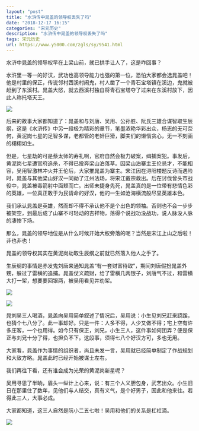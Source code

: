 ```yaml
---
layout: "post"
title: "水浒传中晁盖的领导权丢失了吗"
date: "2018-12-17 16:15"
categories: "宋元历史"
description: "水浒传中晁盖的领导权丢失了吗"
tags: 宋元历史
url: https://www.y5000.com/zgls/sy/9541.html
---
```






水浒中晁盖的领导权早在上梁山前，就已拱手让人了，这是咋回事？

水浒里一等一的好汉，武功也高领导能力也强的第一位，恐怕大家都会选晁盖吧！他是村里的保正，传说邻村西溪村闹鬼，村人凿了一个青石宝塔镇在溪边，鬼就被赶到了东溪村。晁盖大怒，就去西溪村独自将青石宝塔夺了过来在东溪村放下，因此人称托塔天王。

![](https://img.y5000.com/uploads/allimg/170106/1629353255-0.jpg)

后来的故事大家都知道了：晁盖和与刘唐、吴用、公孙胜、阮氏三雄合谋智取生辰纲，这是《水浒传》中另一段极为精彩的章节，笔墨浓艳华彩出众，杨志的无可奈何，黄泥岗七星的足智多谋，老都管的老奸巨猾，脚夫们的懒惰贪心，无一不刻画的栩栩如生。

但是，七星劫的可是蔡太师的寿礼啊，官府自然会极力破案，缉捕案犯。事发后，黄泥岗七星遭官府追杀，不得已投奔梁山泊落草。因梁山泊寨主王伦忌才，不能相容，吴用智激林冲火并王伦后，大家推晁盖为寨主。宋江因在浔阳楼题反诗而遇险时，晁盖与其他梁山好汉一同劫了江州法场，将宋江戴宗救出。后在讨伐曾头市战役中，晁盖被毒箭射中面颊而亡。出师未捷身先死，晁盖真的是一位带有悲情色彩的英雄，一位真正敢于为民请命的好汉，他的一生如沧海横流般尽显英雄本色。

我们承认晁盖是英雄，然而却不得不承认他不是个出色的领袖。否则也不会一步步被架空，到最后成了山寨不可轻动的吉祥物，落得个说战功没战功，说人脉没人脉的凄惨下场。

那么，晁盖的领导地位是从什么时候开始大权旁落的呢？当然是宋江上山之后啦！非也非也！

晁盖的领导权其实在黄泥岗劫取生辰纲之前就已然落入他人之手了。

生辰纲的事情是赤发鬼刘唐来通知晁盖“有一套财富待取”，期间刘唐假扮晁盖外甥，躲过了雷横的追捕。晁盖仗义疏财，给了雷横几两银子，刘唐气不过，和雷横大打一架，想要要回银两，被吴用看见并劝架。

![](https://img.y5000.com/uploads/allimg/170106/1629354541-1.jpg)

![](https://img.y5000.com/uploads/allimg/170106/162935HD-2.jpg)

晁刘吴三人喝酒，晁盖向吴用简单叙述了情况后，吴用说：小生见刘兄赶来跷蹊，也猜个七八分了。此一事却好。只是一件：人多不得，人少又做不得；宅上空有许多庄客，一个也用得。如今只有保正，刘兄，小生三人，这件事如何团弄？便是保正与刘兄十分了得，也担负不下。这段事，须得七八个好汉方可，多也无用。

大家看，晁盖作为事情的组织者，尚且未发一言，吴用就已经简单制定了作战规划和大致方略。晁盖此时已经开始被谋士左右。

我们再往下看，还有谁会成为光荣的黄泥岗新星呢？

吴用寻思了半晌，眉头一纵计上心来，说：有三个人义胆包身，武艺出众。小生旧日在那里住了数年，见他们与人结交，真有义气，是个好男子，因此和他来往。若得此三人，大事必成。

大家都知道，这三人自然是阮小二五七啦！吴用和他们的关系是杠杠滴。

![](https://img.y5000.com/uploads/allimg/170106/1629354493-3.jpg)
